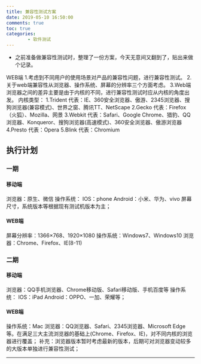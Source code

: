```yaml
---
title: 兼容性测试方案
date: 2019-05-10 16:50:00
comments: true
toc: true
categories:
        - 软件测试
---
```

  *  之前准备做兼容性测试时，整理了一份方案，今天无意间又翻到了，贴出来做个记录。

   <!--more-->  

WEB端
1.考虑到不同用户的使用场景对产品的兼容性问题，进行兼容性测试。
2.关于web端兼容性从浏览器、操作系统、屏幕的分辨率三个方面考虑。
3.Web端浏览器之间的差异主要是由于内核的不同，进行兼容性测试时应从内核的角度出发。
内核类型：
1.Trident 代表：IE、360安全浏览器、傲游、2345浏览器、搜狗浏览器(兼容模式)、世界之窗、腾讯TT、NetScape
2.Gecko 代表：Firefox（火狐）、Mozilla、网景
3.Webkit 代表：Safari、Google Chrome、猎豹、QQ浏览器、Konqueror、搜狗浏览器(高速模式)、360安全浏览器、傲游浏览器
4.Presto 代表：Opera
5.Blink 代表：Chromium

## 执行计划
### 一期
#### 移动端
浏览器：原生、微信
操作系统：
IOS：phone
Android：小米、华为、vivo
屏幕尺寸，系统版本等根据现有测试机版本为主；
#### WEB端
屏幕分辨率：1366×768、1920×1080
操作系统：Windows7、Windows10
浏览器：Chrome、Firefox、IE(8-11)

### 二期
#### 移动端
浏览器：QQ手机浏览器、Chrome移动版、Safari移动版、手机百度等
操作系统：
IOS：iPad
Android：OPPO、一加、荣耀等；
#### WEB端
操作系统：Mac
浏览器：QQ浏览器、Safari、2345浏览器、Microsoft Edge等。在满足三大主流浏览器的基础上(Chrome、Firefox、IE)，对不同内核的浏览器进行覆盖；
补充：浏览器版本暂时考虑最新的版本，后期可对浏览器变动较多的大版本单独进行兼容性测试；

---